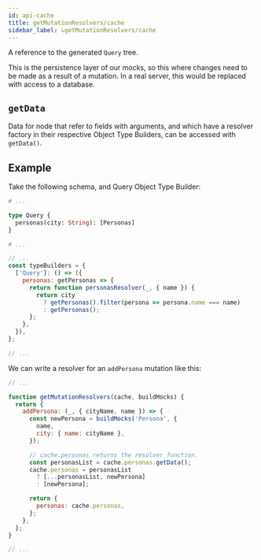 ```yaml
---
id: api-cache
title: getMutationResolvers/cache
sidebar_label: ↳getMutationResolvers/cache
---
```


A reference to the generated `Query` tree.

This is the persistence layer of our mocks, so this where changes need to be made as a result of a mutation. In a real server, this would be replaced with access to a database.

## `getData`

Data for node that refer to fields with arguments, and which have a resolver factory in their respective Object Type Builders, can be accessed with `getData()`.

## Example

Take the following schema, and Query Object Type Builder:

```graphql
# ...

type Query {
  personas(city: String): [Personas]
}

# ...
```

```javascript
// ...
const typeBuilders = {
  ['Query']: () => ({
    personas: getPersonas => {
      return function personasResolver(_, { name }) {
        return city
          ? getPersonas().filter(persona => persona.name === name)
          : getPersonas();
      };
    },
  }),
};

// ...
```

We can write a resolver for an `addPersona` mutation like this:

```javascript
// ...

function getMutationResolvers(cache, buildMocks) {
  return {
    addPersona: (_, { cityName, name }) => {
      const newPersona = buildMocks('Persona', {
        name,
        city: { name: cityName },
      });

      // cache.personas returns the resolver function.
      const personasList = cache.personas.getData();
      cache.personas = personasList
        ? [...personasList, newPersona]
        : [newPersona];

      return {
        personas: cache.personas,
      };
    },
  };
}

// ...
```
